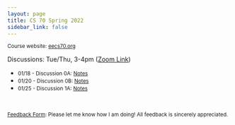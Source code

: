 ```yaml
---
layout: page
title: CS 70 Spring 2022
sidebar_link: false
---
```


<small> Course website: <a href='https://www.eecs70.org'>eecs70.org</a> </small>

Discussions: Tue/Thu, 3-4pm (<a href='https://berkeley.zoom.us/j/93166055219?pwd=QVNKK2hvdEQvak9sQm1wWnVQamdlQT09'>Zoom Link</a>)
<br>

* <small> 01/18 - Discussion 0A: <a href='/assets/pdfs/cs70/sp22cs70/dis00a.pdf'>Notes</a> </small>
* <small> 01/20 - Discussion 0B: <a href='/assets/pdfs/cs70/sp22cs70/dis00b.pdf'>Notes</a> </small>
* <small> 01/25 - Discussion 1A: <a href='/assets/pdfs/cs70/sp22cs70/dis01a.pdf'>Notes</a> </small>


<br>

<small><a href='https://forms.gle/QEK1meixGCxbfHBP8'>Feedback Form</a>: Please let me know how I am doing! All feedback is sincerely appreciated.</small>
